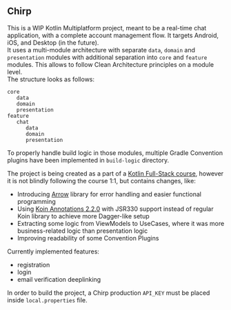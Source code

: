 ## Chirp
This is a WIP Kotlin Multiplatform project, meant to be a real-time chat application, with a complete account management flow. It targets Android, iOS, and Desktop (in the future).  
It uses a multi-module architecture with separate `data`, `domain` and `presentation` modules with additional separation into `core` and `feature` modules. This allows to follow Clean Architecture principles on a module level.  
The structure looks as follows:

```
core
   data
   domain
   presentation
feature
   chat
      data
      domain
      presentation
```
To properly handle build logic in those modules, multiple Gradle Convention plugins have been implemented in `build-logic` directory.

The project is being created as a part of a [Kotlin Full-Stack course](https://pl-coding.com/full-stack-bundle), however it is not blindly following the course 1:1, but contains changes, like:
* Introducing [Arrow](https://arrow-kt.io) library for error handling and easier functional programming
* Using [Koin Annotations 2.2.0](https://insert-koin.io/docs/reference/koin-annotations/start/) with JSR330 support instead of regular Koin library to achieve more Dagger-like setup
* Extracting some logic from ViewModels to UseCases, where it was more business-related logic than presentation logic
* Improving readability of some Convention Plugins

Currently implemented features:
* registration
* login
* email verification deeplinking

In order to build the project, a Chirp production `API_KEY` must be placed inside `local.properties` file.